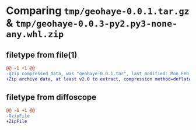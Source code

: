 # Comparing `tmp/geohaye-0.0.1.tar.gz` & `tmp/geohaye-0.0.3-py2.py3-none-any.whl.zip`

## filetype from file(1)

```diff
@@ -1 +1 @@
-gzip compressed data, was "geohaye-0.0.1.tar", last modified: Mon Feb 19 18:32:53 2024, max compression
+Zip archive data, at least v2.0 to extract, compression method=deflate
```

## filetype from diffoscope

```diff
@@ -1 +1 @@
-GzipFile
+ZipFile
```

